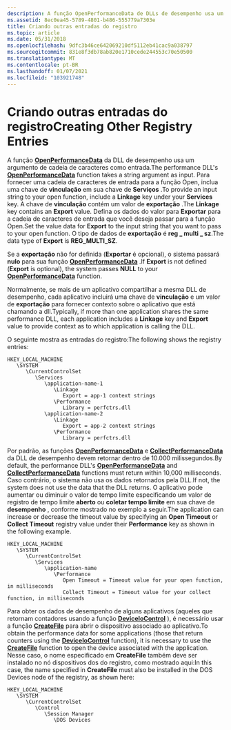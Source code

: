 ```yaml
---
description: A função OpenPerformanceData de DLLs de desempenho usa um argumento de cadeia de caracteres como entrada.
ms.assetid: 8ec0ea45-5789-4801-b486-555779a7303e
title: Criando outras entradas do registro
ms.topic: article
ms.date: 05/31/2018
ms.openlocfilehash: 9dfc3b46ce642069210df5112eb41cac9a038797
ms.sourcegitcommit: 831e8f3db78ab820e1710cede244553c70e50500
ms.translationtype: MT
ms.contentlocale: pt-BR
ms.lasthandoff: 01/07/2021
ms.locfileid: "103921748"
---
```

# <a name="creating-other-registry-entries"></a><span data-ttu-id="987e5-103">Criando outras entradas do registro</span><span class="sxs-lookup"><span data-stu-id="987e5-103">Creating Other Registry Entries</span></span>

<span data-ttu-id="987e5-104">A função [**OpenPerformanceData**](/previous-versions/windows/desktop/legacy/aa372200(v=vs.85)) da DLL de desempenho usa um argumento de cadeia de caracteres como entrada.</span><span class="sxs-lookup"><span data-stu-id="987e5-104">The performance DLL's [**OpenPerformanceData**](/previous-versions/windows/desktop/legacy/aa372200(v=vs.85)) function takes a string argument as input.</span></span> <span data-ttu-id="987e5-105">Para fornecer uma cadeia de caracteres de entrada para a função Open, inclua uma chave de **vinculação** em sua chave de **Serviços** .</span><span class="sxs-lookup"><span data-stu-id="987e5-105">To provide an input string to your open function, include a **Linkage** key under your **Services** key.</span></span> <span data-ttu-id="987e5-106">A chave de **vinculação** contém um valor de **exportação** .</span><span class="sxs-lookup"><span data-stu-id="987e5-106">The **Linkage** key contains an **Export** value.</span></span> <span data-ttu-id="987e5-107">Defina os dados do valor para **Exportar** para a cadeia de caracteres de entrada que você deseja passar para a função Open.</span><span class="sxs-lookup"><span data-stu-id="987e5-107">Set the value data for **Export** to the input string that you want to pass to your open function.</span></span> <span data-ttu-id="987e5-108">O tipo de dados de **exportação** é **reg \_ multi \_ sz**.</span><span class="sxs-lookup"><span data-stu-id="987e5-108">The data type of **Export** is **REG\_MULTI\_SZ**.</span></span>

<span data-ttu-id="987e5-109">Se a **exportação** não for definida (**Exportar** é opcional), o sistema passará **nulo** para sua função [**OpenPerformanceData**](/previous-versions/windows/desktop/legacy/aa372200(v=vs.85)) .</span><span class="sxs-lookup"><span data-stu-id="987e5-109">If **Export** is not defined (**Export** is optional), the system passes **NULL** to your [**OpenPerformanceData**](/previous-versions/windows/desktop/legacy/aa372200(v=vs.85)) function.</span></span>

<span data-ttu-id="987e5-110">Normalmente, se mais de um aplicativo compartilhar a mesma DLL de desempenho, cada aplicativo incluirá uma chave de **vinculação** e um valor de **exportação** para fornecer contexto sobre o aplicativo que está chamando a dll.</span><span class="sxs-lookup"><span data-stu-id="987e5-110">Typically, if more than one application shares the same performance DLL, each application includes a **Linkage** key and **Export** value to provide context as to which application is calling the DLL.</span></span>

<span data-ttu-id="987e5-111">O seguinte mostra as entradas do registro:</span><span class="sxs-lookup"><span data-stu-id="987e5-111">The following shows the registry entries:</span></span>

```
HKEY_LOCAL_MACHINE
   \SYSTEM
      \CurrentControlSet
         \Services
            \application-name-1
               \Linkage
                  Export = app-1 context strings
               \Performance
                  Library = perfctrs.dll
            \application-name-2
               \Linkage
                  Export = app-2 context strings
               \Performance
                  Library = perfctrs.dll
```

<span data-ttu-id="987e5-112">Por padrão, as funções [**OpenPerformanceData**](/previous-versions/windows/desktop/legacy/aa372200(v=vs.85)) e [**CollectPerformanceData**](/windows/win32/api/winperf/nc-winperf-pm_collect_proc) da DLL de desempenho devem retornar dentro de 10.000 milissegundos.</span><span class="sxs-lookup"><span data-stu-id="987e5-112">By default, the performance DLL's [**OpenPerformanceData**](/previous-versions/windows/desktop/legacy/aa372200(v=vs.85)) and [**CollectPerformanceData**](/windows/win32/api/winperf/nc-winperf-pm_collect_proc) functions must return within 10,000 milliseconds.</span></span> <span data-ttu-id="987e5-113">Caso contrário, o sistema não usa os dados retornados pela DLL.</span><span class="sxs-lookup"><span data-stu-id="987e5-113">If not, the system does not use the data that the DLL returns.</span></span> <span data-ttu-id="987e5-114">O aplicativo pode aumentar ou diminuir o valor de tempo limite especificando um valor de registro de tempo limite **aberto** ou **coletar tempo limite** em sua chave de **desempenho** , conforme mostrado no exemplo a seguir.</span><span class="sxs-lookup"><span data-stu-id="987e5-114">The application can increase or decrease the timeout value by specifying an **Open Timeout** or **Collect Timeout** registry value under their **Performance** key as shown in the following example.</span></span>

```
HKEY_LOCAL_MACHINE
   \SYSTEM
      \CurrentControlSet
         \Services
            \application-name
               \Performance
                  Open Timeout = Timeout value for your open function, in milliseconds
                  Collect Timeout = Timeout value for your collect function, in milliseconds
```

<span data-ttu-id="987e5-115">Para obter os dados de desempenho de alguns aplicativos (aqueles que retornam contadores usando a função [**DeviceIoControl**](/windows/desktop/api/ioapiset/nf-ioapiset-deviceiocontrol) ), é necessário usar a função [**CreateFile**](/windows/desktop/api/fileapi/nf-fileapi-createfilea) para abrir o dispositivo associado ao aplicativo.</span><span class="sxs-lookup"><span data-stu-id="987e5-115">To obtain the performance data for some applications (those that return counters using the [**DeviceIoControl**](/windows/desktop/api/ioapiset/nf-ioapiset-deviceiocontrol) function), it is necessary to use the [**CreateFile**](/windows/desktop/api/fileapi/nf-fileapi-createfilea) function to open the device associated with the application.</span></span> <span data-ttu-id="987e5-116">Nesse caso, o nome especificado em **CreateFile** também deve ser instalado no nó dispositivos dos do registro, como mostrado aqui:</span><span class="sxs-lookup"><span data-stu-id="987e5-116">In this case, the name specified in **CreateFile** must also be installed in the DOS Devices node of the registry, as shown here:</span></span>

```
HKEY_LOCAL_MACHINE
   \SYSTEM
      \CurrentControlSet
         \Control
            \Session Manager
               \DOS Devices
```

 

 
